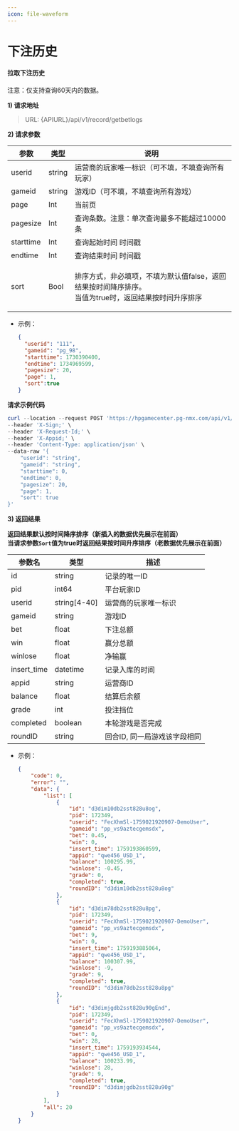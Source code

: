```yaml
---
icon: file-waveform
---
```


# 下注历史

#### 拉取下注历史 <a href="#h3-u62c9u53d6u4e0bu6ce8u5386u53f2" id="h3-u62c9u53d6u4e0bu6ce8u5386u53f2"></a>

注意：仅支持查询60天内的数据。

**1) 请求地址**

> URL: {APIURL}/api/v1/record/getbetlogs

**2) 请求参数**

| 参数        | 类型     | 说明                                                                |
| --------- | ------ | ----------------------------------------------------------------- |
| userid    | string | 运营商的玩家唯一标识（可不填，不填查询所有玩家）                                          |
| gameid    | string | 游戏ID（可不填，不填查询所有游戏）                                                |
| page      | Int    | 当前页                                                               |
| pagesize  | Int    | 查询条数。注意：单次查询最多不能超过10000条                                          |
| starttime | Int    | 查询起始时间 时间戳                                                        |
| endtime   | Int    | 查询结束时间 时间戳                                                        |
| sort      | Bool   | <p>排序方式，非必填项，不填为默认值false，返回结果按时间降序排序。<br>当值为true时，返回结果按时间升序排序</p> |

*   示例：

    ```json
    {
      "userid": "111",
      "gameid": "pg_98",
      "starttime": 1730390400,
      "endtime": 1734969599,
      "pagesize": 20,
      "page": 1,
      "sort":true
    }
    ```

**请求示例代码**

```powershell
curl --location --request POST 'https://hpgamecenter.pg-nmx.com/api/v1/record/getbetlogs' \
--header 'X-Sign;' \
--header 'X-Request-Id;' \
--header 'X-Appid;' \
--header 'Content-Type: application/json' \
--data-raw '{
    "userid": "string",
    "gameid": "string",
    "starttime": 0,
    "endtime": 0,
    "pagesize": 20,
    "page": 1,
    "sort": true
}'
```

**3) 返回结果**

**返回结果默认按时间降序排序（新插入的数据优先展示在前面）**\
**当请求参数`Sort`值为true时返回结果按时间升序排序（老数据优先展示在前面）**

| 参数名          | 类型            | 描述               |
| ------------ | ------------- | ---------------- |
| id           | string        | 记录的唯一ID          |
| pid          | int64         | 平台玩家ID           |
| userid       | string\[4-40] | 运营商的玩家唯一标识       |
| gameid       | string        | 游戏ID             |
| bet          | float         | 下注总额             |
| win          | float         | 赢分总额             |
| winlose      | float         | 净输赢              |
| insert\_time | datetime      | 记录入库的时间          |
| appid        | string        | 运营商ID            |
| balance      | float         | 结算后余额            |
| grade        | int           | 投注挡位             |
| completed    | boolean       | 本轮游戏是否完成         |
| roundID      | string        | 回合ID, 同一局游戏该字段相同 |

*   示例：

    ```json
    {
        "code": 0,
        "error": "",
        "data": {
            "list": [
                {
                    "id": "d3dim10db2sst828u8og",
                    "pid": 172349,
                    "userid": "FecXhmSl-1759021920907-DemoUser",
                    "gameid": "pp_vs9aztecgemsdx",
                    "bet": 0.45,
                    "win": 0,
                    "insert_time": 1759193860599,
                    "appid": "qwe456_USD_1",
                    "balance": 100295.99,
                    "winlose": -0.45,
                    "grade": 0,
                    "completed": true,
                    "roundID": "d3dim10db2sst828u8og"
                },
                {
                    "id": "d3dim78db2sst828u8pg",
                    "pid": 172349,
                    "userid": "FecXhmSl-1759021920907-DemoUser",
                    "gameid": "pp_vs9aztecgemsdx",
                    "bet": 9,
                    "win": 0,
                    "insert_time": 1759193885064,
                    "appid": "qwe456_USD_1",
                    "balance": 100307.99,
                    "winlose": -9,
                    "grade": 9,
                    "completed": true,
                    "roundID": "d3dim78db2sst828u8pg"
                },
                {
                    "id": "d3dimjgdb2sst828u90gEnd",
                    "pid": 172349,
                    "userid": "FecXhmSl-1759021920907-DemoUser",
                    "gameid": "pp_vs9aztecgemsdx",
                    "bet": 0,
                    "win": 28,
                    "insert_time": 1759193934544,
                    "appid": "qwe456_USD_1",
                    "balance": 100233.99,
                    "winlose": 28,
                    "grade": 9,
                    "completed": true,
                    "roundID": "d3dimjgdb2sst828u90g"
                }
            ],
            "all": 20
        }
    }
    ```
